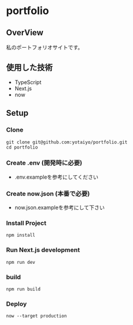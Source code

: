 # portfolio

## OverView
私のポートフォリオサイトです。

## 使用した技術
- TypeScript
- Next.js
- now

## Setup

### Clone
```
git clone git@github.com:yotaiyo/portfolio.git
cd portfolio
```

### Create .env (開発時に必要)
- .env.exampleを参考にしてください

### Create now.json (本番で必要)
- now.json.exampleを参考にして下さい

### Install Project
```
npm install
```

### Run Next.js development
```
npm run dev
```

### build
```
npm run build
```

### Deploy
```
now --target production
```

